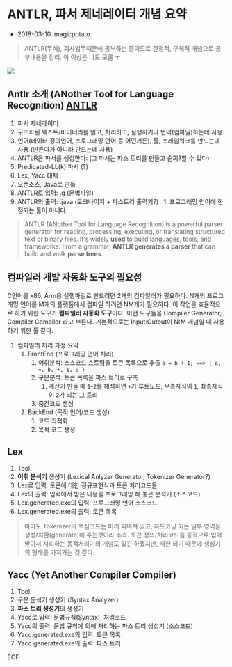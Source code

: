 # ANTLR, 파서 제네레이터 개념 요약
* 2018-03-10. magicpotato

> ANTLR(무식), 회사업무때문에 공부하는 중이므로 한정적, 구체적 개념으로 공부내용을 정리. 이 이상은 나도 모름 ㅜ

![](http://dalkescientific.com/writings/diary/antlr_gui_species.png)

## Antlr 소개 (ANother Tool for Language Recognition) [ANTLR](http://www.antlr.org/)
   1. 파서 제네레이터
   1. 구조화된 텍스트/바이너리를 읽고, 처리하고, 실행하거나 번역(컴파일)하는데 사용
   1. 언어(데이터 정의언어, 프로그래밍 언어 등 어떤거든), 툴, 프레임워크를 만드는데 사용 (만든다가 아니라 만드는데 사용)
   1. ANTLR은 파서를 생성한다: (그 파서는 파스 트리를 만들고 순회?할 수 있다)
   1. Predicated-LL(k) 파서 (?)
   1. Lex, Yacc 대체
   1. 오픈소스, Java로 만듦
   1. ANTLR로 입력: .g (문법파일)
   1. ANTLR의 출력: .java (토크나이저 + 파스트리 출력기?)
   1. 프로그래밍 언어에 한정되는 툴이 아니다.

> ANTLR (ANother Tool for Language Recognition) is a powerful parser generator for reading, processing, executing, or translating structured text or binary files. It's widely **used** to build languages, tools, and frameworks. From a grammar, **ANTLR generates a parser** that can build and walk **parse trees**.


## 컴파일러 개발 자동화 도구의 필요성

C언어를 x86, Arm용 실행파일로 만드려면 2개의 컴파일러가 필요하다. N개의 프로그래밍 언어를 M개의 플랫폼에서 컴파일 하려면 NM개가 필요하다. 이 작업을 효율적으로 하기 위한 도구가 **컴파일러 자동화 도구**이다. 이런 도구들을 Compiler Generator, Compiler Compiler 라고 부른다. 기본적으로는 Input:Output이 N:M 개념일 때 사용하기 위한 툴 같다.


1. 컴파일러 처리 과정 요약
   1. FrontEnd (프로그래밍 언어 처리)
      1. 어휘분석: 소스코드 스트림을 토큰 목록으로 추출
         `a = b + 1; ==> { a, =, b, +, 1, ; }`
      2. 구문분석: 토큰 목록을 파스 트리로 구축
         1. 계산기 만들 때 `1+2`를 해석하면 `+`가 루트노드, 우측자식이 `1`, 좌측자식이 `2`가 되는 그 트리
      3. 중간코드 생성
   2. BackEnd (목적 언어/코드 생성)
      1. 코드 최적화
      2. 목적 코드 생성


## Lex
   1. Tool.
   1. **어휘 분석기** 생성기 (Lexical Anlyzer Generator, Tokenizer Generator?)
   1. Lex로 입력: 토큰에 대한 정규표현식과 토큰 처리코드들
   1. Lex의 출력: 입력에서 받은 내용을 프로그래밍 해 놓은 분석기 (소스코드)
   1. Lex.generated.exe의 입력: 프로그래밍 언어 소스코드
   1. Lex.generated.exe의 출력: 토큰 목록

   > 아마도 Tokenizer의 핵심코드는 미리 짜여져 있고, 하드코딩 되는 일부 영역을 생성/치환(generate)해 주는것이라 추측.
   > 토큰 정의/처리코드를 동적으로 입력받아서 처리하는 동적처리기의 개념도 있긴 하겠지만, 제한 되기 때문에 생성기의 형태를 가져가는 것 같다.


## Yacc (Yet Another Compiler Compiler)
   1. Tool.
   1. 구분 문석기 생성기 (Syntax Analyzer)
   1. **파스 트리 생성기**의 생성기
   1. Yacc로 입력: 문법규칙(Syntax), 처리코드
   1. Yacc의 출력: 문법 규칙에 의해 처리하는 파스 트리 생성기 (소스코드)
   1. Yacc.generated.exe의 입력: 토큰 목록
   1. Yacc.generated.exe의 출력: 파스 트리


EOF
